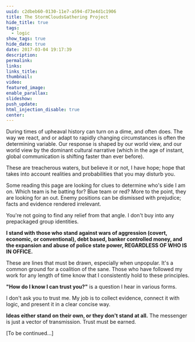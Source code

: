 ```yaml
---
uuid: c2dbeb60-0130-11e7-a594-d73e4d1c1906
title: The StormCloudsGathering Project
hide_title: true
tags:
  - logic
show_tags: true
hide_date: true
date: 2017-03-04 19:17:39
description:
permalink:
links:
links_title:
thumbnail:
video:
featured_image:
enable_parallax:
slideshow:
push_update:
html_injection_disable: true
center:
---
```

During times of upheaval history can turn on a dime, and often does.
The way we react, and or adapt to rapidly changing circumstances is often the determining variable. Our response is shaped by our world view, and our world view by the dominant cultural narrative (which in the age of instant, global communication is shifting faster than ever before).

These are treacherous waters, 
but believe it or not, I have hope;
hope that takes into account realities and probabilities
that you may disturb you.

Some reading this page are looking for clues to determine who's side I am on.
Which team is he batting for? Blue team or red?
More to the point, they are looking for an out.
Enemy positions can be dismissed with prejudice;
facts and evidence rendered irrelevant.

You're not going to find any relief from that angle.
I don't buy into any prepackaged group identities.

**I stand with those who stand against wars of aggression (covert, economic, or conventional),
debt based, banker controlled money,
and the expansion and abuse of police state power,
REGARDLESS OF WHO IS IN OFFICE.**

These are lines that must be drawn, especially when unpopular.
It's a common ground for a coalition of the sane.
Those who have followed my work for any length of time know that I consistently hold to these principles.

**"How do I know I can trust you?"** is a question I hear in various forms.

I don't ask you to trust me. 
My job is to collect evidence, 
connect it with logic,
and present it in a clear concise way.

**Ideas either stand on their own, or they don't stand at all.**
The messenger is just a vector of transmission.
Trust must be earned.

[To be continued...]
